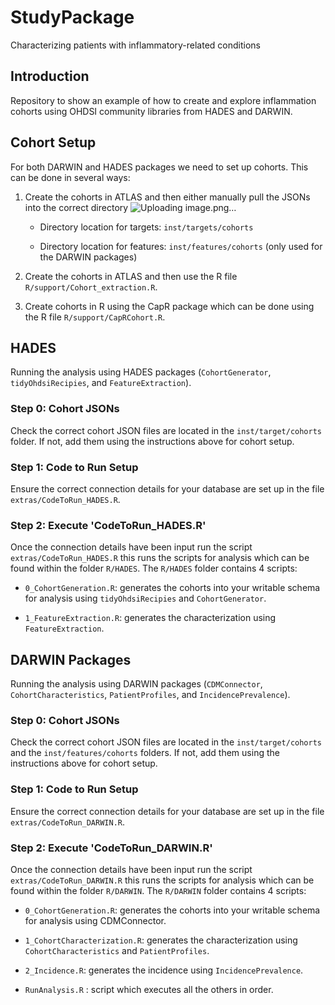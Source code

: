 # StudyPackage

Characterizing patients with inflammatory-related conditions

## Introduction

Repository to show an example of how to create and explore inflammation
cohorts using OHDSI community libraries from HADES and DARWIN.

## Cohort Setup

For both DARWIN and HADES packages we need to set up cohorts. This can
be done in several ways:

1.  Create the cohorts in ATLAS and then either manually pull the JSONs
    into the correct directory
![Uploading image.png…]()

    -   Directory location for targets: `inst/targets/cohorts`

    -   Directory location for features: `inst/features/cohorts` (only
        used for the DARWIN packages)

2.  Create the cohorts in ATLAS and then use the R file
    `R/support/Cohort_extraction.R`.

3.  Create cohorts in R using the CapR package which can be done using
    the R file `R/support/CapRCohort.R`.

## HADES

Running the analysis using HADES packages (`CohortGenerator`,
`tidyOhdsiRecipies`, and `FeatureExtraction`).

### Step 0: Cohort JSONs

Check the correct cohort JSON files are located in the
`inst/target/cohorts` folder. If not, add them using the instructions
above for cohort setup.

### Step 1: Code to Run Setup

Ensure the correct connection details for your database are set up in
the file `extras/CodeToRun_HADES.R`.

### Step 2: Execute 'CodeToRun_HADES.R'

Once the connection details have been input run the script
`extras/CodeToRun_HADES.R` this runs the scripts for analysis which can
be found within the folder `R/HADES`. The `R/HADES` folder contains 4
scripts:

-   `0_CohortGeneration.R`: generates the cohorts into your writable
    schema for analysis using `tidyOhdsiRecipies` and `CohortGenerator`.

-   `1_FeatureExtraction.R`: generates the characterization using
    `FeatureExtraction`.

## DARWIN Packages

Running the analysis using DARWIN packages (`CDMConnector`,
`CohortCharacteristics`, `PatientProfiles`, and `IncidencePrevalence`).

### Step 0: Cohort JSONs

Check the correct cohort JSON files are located in the
`inst/target/cohorts` and the `inst/features/cohorts` folders. If not,
add them using the instructions above for cohort setup.

### Step 1: Code to Run Setup

Ensure the correct connection details for your database are set up in
the file `extras/CodeToRun_DARWIN.R`.

### Step 2: Execute 'CodeToRun_DARWIN.R'

Once the connection details have been input run the script
`extras/CodeToRun_DARWIN.R` this runs the scripts for analysis which can
be found within the folder `R/DARWIN`. The `R/DARWIN` folder contains 4
scripts:

-   `0_CohortGeneration.R`: generates the cohorts into your writable
    schema for analysis using CDMConnector.

-   `1_CohortCharacterization.R`: generates the characterization using
    `CohortCharacteristics` and `PatientProfiles`.

-   `2_Incidence.R`: generates the incidence using
    `IncidencePrevalence`.

-   `RunAnalysis.R` : script which executes all the others in order.
